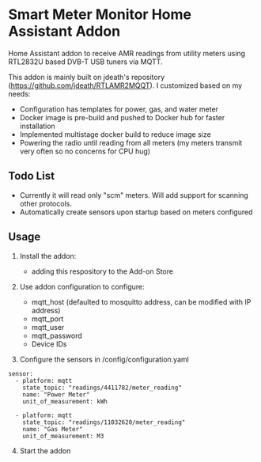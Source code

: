 # Smart Meter Monitor Home Assistant Addon
Home Assistant addon to receive AMR readings from utility meters using RTL2832U based DVB-T USB tuners via MQTT. 

This addon is mainly built on jdeath's repository (https://github.com/jdeath/RTLAMR2MQQT). I customized based on my needs:
   - Configuration has templates for power, gas, and water meter
   - Docker image is pre-build and pushed to Docker hub for faster installation
   - Implemented multistage docker build to reduce image size
   - Powering the radio until reading from all meters (my meters transmit very often so no concerns for CPU hug)

## Todo List

   - Currently it will read only "scm" meters. Will add support for scanning other protocols. 
   - Automatically create sensors upon startup based on meters configured
   
## Usage

 1. Install the addon:
    - adding this respository to the Add-on Store

 2. Use addon configuration to configure:
    - mqtt_host (defaulted to mosquitto address, can be modified with IP address)
    - mqtt_port
    - mqtt_user
    - mqtt_password
    - Device IDs 

 3. Configure the sensors in /config/configuration.yaml
```
sensor:
  - platform: mqtt
    state_topic: "readings/4411782/meter_reading"
    name: "Power Meter"
    unit_of_measurement: kWh

  - platform: mqtt
    state_topic: "readings/11032620/meter_reading"
    name: "Gas Meter"
    unit_of_measurement: M3
```
 
 4. Start the addon
